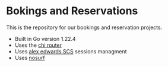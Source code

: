 # Bokings and Reservations

This is the repository for our bookings and reservation projects.

- Built in Go version 1.22.4
- Uses the [chi router](https://github.com/go-chi/chi/v5)
- Uses [alex edwards SCS](https://github.com/alexedwards/scs/v2) sessions managment
- Uses [nosurf](https://github.com/justinas/nosurf)